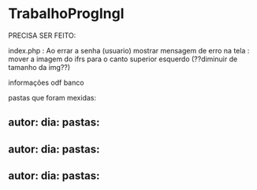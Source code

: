# TrabalhoProgIngl

PRECISA SER FEITO:

index.php
   : Ao errar a senha (usuario) mostrar mensagem de erro na tela
   : mover a imagem do ifrs para o canto superior esquerdo (??diminuir de tamanho da img??)
   
  informações odf banco


pastas que foram mexidas:

autor:
dia:
pastas:
-------------------------------
autor:
dia:
pastas:
-------------------------------
autor:
dia:
pastas:
-------------------------------
